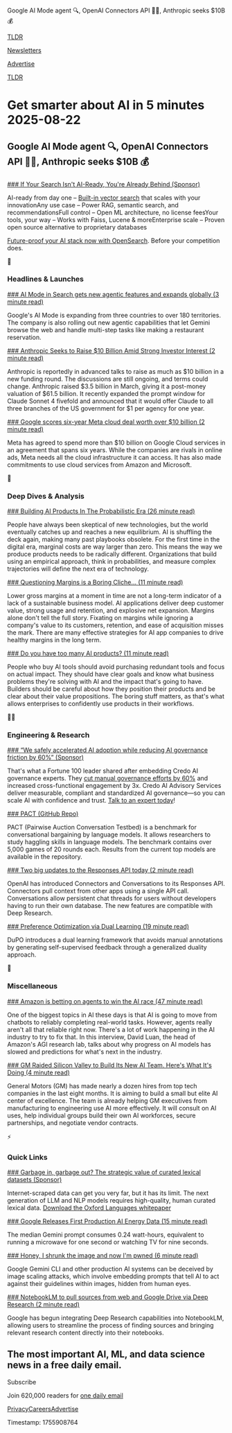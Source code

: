 Google AI Mode agent 🔍, OpenAI Connectors API 👨‍💻, Anthropic seeks $10B 💰

[TLDR](/)

[Newsletters](/newsletters)

[Advertise](https://advertise.tldr.tech/)

[TLDR](/)

# Get smarter about AI in 5 minutes 2025-08-22

## Google AI Mode agent 🔍, OpenAI Connectors API 👨‍💻, Anthropic seeks $10B 💰

### 

[### If Your Search Isn't AI-Ready, You're Already Behind (Sponsor)](https://hubs.la/Q03Dhr0f0)

AI-ready from day one – [Built-in vector search](https://hubs.la/Q03Dhr0f0) that scales with your innovationAny use case – Power RAG, semantic search, and recommendationsFull control – Open ML architecture, no license feesYour tools, your way – Works with Faiss, Lucene & moreEnterprise scale – Proven open source alternative to proprietary databases

[Future-proof your AI stack now with OpenSearch](https://hubs.la/Q03DhqWG0). Before your competition does.

🚀

### Headlines & Launches

[### AI Mode in Search gets new agentic features and expands globally (3 minute read)](https://blog.google/products/search/ai-mode-agentic-personalized/?utm_source=tldrai)

Google's AI Mode is expanding from three countries to over 180 territories. The company is also rolling out new agentic capabilities that let Gemini browse the web and handle multi-step tasks like making a restaurant reservation.

[### Anthropic Seeks to Raise $10 Billion Amid Strong Investor Interest (2 minute read)](https://www.pymnts.com/artificial-intelligence-2/2025/anthropic-seeks-to-raise-10-billion-amid-strong-investor-interest/?utm_source=tldrai)

Anthropic is reportedly in advanced talks to raise as much as $10 billion in a new funding round. The discussions are still ongoing, and terms could change. Anthropic raised $3.5 billion in March, giving it a post-money valuation of $61.5 billion. It recently expanded the prompt window for Claude Sonnet 4 fivefold and announced that it would offer Claude to all three branches of the US government for $1 per agency for one year.

[### Google scores six-year Meta cloud deal worth over $10 billion (2 minute read)](https://www.cnbc.com/2025/08/21/google-scores-six-year-meta-cloud-deal-worth-over-10-billion.html?utm_source=tldrai)

Meta has agreed to spend more than $10 billion on Google Cloud services in an agreement that spans six years. While the companies are rivals in online ads, Meta needs all the cloud infrastructure it can access. It has also made commitments to use cloud services from Amazon and Microsoft.

🧠

### Deep Dives & Analysis

[### Building AI Products In The Probabilistic Era (26 minute read)](https://giansegato.com/essays/probabilistic-era?utm_source=tldrai)

People have always been skeptical of new technologies, but the world eventually catches up and reaches a new equilibrium. AI is shuffling the deck again, making many past playbooks obsolete. For the first time in the digital era, marginal costs are way larger than zero. This means the way we produce products needs to be radically different. Organizations that build using an empirical approach, think in probabilities, and measure complex trajectories will define the next era of technology.

[### Questioning Margins is a Boring Cliche… (11 minute read)](https://a16z.com/questioning-margins-is-a-boring-cliche/?utm_source=tldrai)

Lower gross margins at a moment in time are not a long-term indicator of a lack of a sustainable business model. AI applications deliver deep customer value, strong usage and retention, and explosive net expansion. Margins alone don't tell the full story. Fixating on margins while ignoring a company's value to its customers, retention, and ease of acquisition misses the mark. There are many effective strategies for AI app companies to drive healthy margins in the long term.

[### Do you have too many AI products? (11 minute read)](https://frontierai.substack.com/p/do-you-have-too-many-ai-products?utm_source=tldrai)

People who buy AI tools should avoid purchasing redundant tools and focus on actual impact. They should have clear goals and know what business problems they're solving with AI and the impact that's going to have. Builders should be careful about how they position their products and be clear about their value propositions. The boring stuff matters, as that's what allows enterprises to confidently use products in their workflows.

👨‍💻

### Engineering & Research

[### “We safely accelerated AI adoption while reducing AI governance friction by 60%” (Sponsor)](https://hubs.ly/Q03B6_hn0?utm_source=tldrai)

That's what a Fortune 100 leader shared after embedding Credo AI governance experts. They [cut manual governance efforts by 60%](https://hubs.ly/Q03B6_hn0) and increased cross-functional engagement by 3x. Credo AI Advisory Services deliver measurable, compliant and standardized AI governance—so you can scale AI with confidence and trust. [Talk to an expert today](https://hubs.ly/Q03B6_hn0)!

[### PACT (GitHub Repo)](https://github.com/lechmazur/pact?utm_source=tldrai)

PACT (Pairwise Auction Conversation Testbed) is a benchmark for conversational bargaining by language models. It allows researchers to study haggling skills in language models. The benchmark contains over 5,000 games of 20 rounds each. Results from the current top models are available in the repository.

[### Two big updates to the Responses API today (2 minute read)](https://threadreaderapp.com/thread/1958660207745409120.html?utm_source=tldrai)

OpenAI has introduced Connectors and Conversations to its Responses API. Connectors pull context from other apps using a single API call. Conversations allow persistent chat threads for users without developers having to run their own database. The new features are compatible with Deep Research.

[### Preference Optimization via Dual Learning (19 minute read)](https://arxiv.org/abs/2508.14460?utm_source=tldrai)

DuPO introduces a dual learning framework that avoids manual annotations by generating self-supervised feedback through a generalized duality approach.

🎁

### Miscellaneous

[### Amazon is betting on agents to win the AI race (47 minute read)](https://www.theverge.com/decoder-podcast-with-nilay-patel/761830/amazon-david-luan-agi-lab-adept-ai-interview?utm_source=tldrai)

One of the biggest topics in AI these days is that AI is going to move from chatbots to reliably completing real-world tasks. However, agents really aren't all that reliable right now. There's a lot of work happening in the AI industry to try to fix that. In this interview, David Luan, the head of Amazon's AGI research lab, talks about why progress on AI models has slowed and predictions for what's next in the industry.

[### GM Raided Silicon Valley to Build Its New AI Team. Here's What It's Doing (4 minute read)](https://www.wsj.com/articles/gm-raided-silicon-valley-to-build-its-new-ai-team-heres-what-its-doing-758fd0d9?st=scgAKo&reflink=desktopwebshare_permalink&utm_source=tldrai)

General Motors (GM) has made nearly a dozen hires from top tech companies in the last eight months. It is aiming to build a small but elite AI center of excellence. The team is already helping GM executives from manufacturing to engineering use AI more effectively. It will consult on AI uses, help individual groups build their own AI workforces, secure partnerships, and negotiate vendor contracts.

⚡️

### Quick Links

[### Garbage in, garbage out? The strategic value of curated lexical datasets (Sponsor)](https://languages.oup.com/the-strategic-value-of-lexical-data-in-ai-development/?utm_source=tldr+ai&amp;utm_medium=newsletter&amp;utm_id=whitepaper+01+22082025)

Internet-scraped data can get you very far, but it has its limit. The next generation of LLM and NLP models requires high-quality, human curated lexical data. [Download the Oxford Languages whitepaper](https://languages.oup.com/the-strategic-value-of-lexical-data-in-ai-development/?utm_source=tldr+ai&utm_medium=newsletter&utm_id=whitepaper+01+22082025)

[### Google Releases First Production AI Energy Data (15 minute read)](https://blog.google/outreach-initiatives/sustainability/google-ai-energy-efficiency/?utm_source=tldrai)

The median Gemini prompt consumes 0.24 watt-hours, equivalent to running a microwave for one second or watching TV for nine seconds.

[### Honey, I shrunk the image and now I'm pwned (6 minute read)](https://www.theregister.com/2025/08/21/google_gemini_image_scaling_attack/?utm_source=tldrai)

Google Gemini CLI and other production AI systems can be deceived by image scaling attacks, which involve embedding prompts that tell AI to act against their guidelines within images, hidden from human eyes.

[### NotebookLM to pull sources from web and Google Drive via Deep Research (2 minute read)](https://www.testingcatalog.com/notebooklm-to-pull-sources-from-web-and-google-drive-via-deep-research/?utm_source=tldrai)

Google has begun integrating Deep Research capabilities into NotebookLM, allowing users to streamline the process of finding sources and bringing relevant research content directly into their notebooks.

## The most important AI, ML, and data science news in a free daily email.

Subscribe

Join 620,000 readers for [one daily email](/api/latest/ai)

[Privacy](/privacy)[Careers](https://jobs.ashbyhq.com/tldr.tech)[Advertise](/ai/advertise)

Timestamp: 1755908764